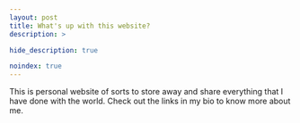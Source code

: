 ```yaml
---
layout: post
title: What's up with this website?
description: >

hide_description: true

noindex: true
---
```


This is personal website of sorts to store away and share everything that I have done with the world. Check out the links in my bio to know more about me.